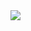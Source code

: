 <HTML>
<HEAD>
<TITLE>Миша Щугорев</TITLE>
</HEAD>
<IMG SRC="hh76FxwmtE8gkkao584692meITMO1UM4xtdMvCHy8cyVwsD38llQI84LFFgOrvnIeEnflj2vwu9csSgvv7QuUsvi.jpg" ALIGN="TOP">
